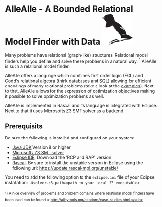 AlleAlle - A Bounded Relational Model Finder with Data <img src="https://github.com/cwi-swat/allealle/blob/master/allealle_logo.svg" alt="AlleAlle Logo" width="100px"/>
========================================================================================================================================================================

Many problems have relational (graph-like) structures. Relational model finders help you define and solve these problems in a natural way. <sup>1</sup> AlleAlle is such a relational model finder.

AlleAlle offers a language which combines first order logic (FOL) and Codd's relational algebra (think databases and SQL) allowing for efficient encodings of many relational problems (take a look at the [examples](https://github.com/cwi-swat/allealle/tree/master/examples)). Next to that, AlleAlle allows for the expression of optimization objectives making it possible to solve optimization problems as well.

AlleAlle is implemented in Rascal and its language is integrated with Eclipse. Next to that it uses Microsofts Z3 SMT solver as a backend.

Prerequisits
------------

Be sure the following is installed and configured on your system:

-	[Java JDK](http://www.oracle.com/technetwork/java/javase/downloads/index.html) Version 8 or higher
-	[Microsofts Z3 SMT solver](https://github.com/Z3Prover/z3)
-	[Eclipse IDE](http://www.eclipse.org/). Download the 'RCP and RAP' version.
-	[Rascal](https://www.rascal-mpl.org). Be sure to install the unstable version in Eclipse using the following url: https://update.rascal-mpl.org/unstable/

You need to add the following option to the `eclipse.ini` file of your Eclipse installation: `-Dsolver.z3.path=<path to your local Z3 executable>`

<sub>1) A nice overview of problems and problem domains where relational model finders have been used can be found at http://alloytools.org/citations/case-studies.html.</sub>
